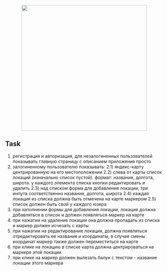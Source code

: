 <p align="center"><a href="https://laravel.com" target="_blank"><img src="https://lh6.googleusercontent.com/ehOC2c-BIQDx5wwiEXpLSCnSTjGz7q4u7Ph_oPDvR6jBll6YjRWn749pOEQ_OpOv6C2zLe_XHPN1YOK_aonD=w1920-h979-rw" width="400"></a></p>


## Task

1) регистрация и авторизация, для незалогиненных пользователей показывать главную страницу с описанием приложения просто
2) залогиненному пользователю показывать: 
2.1) яндекс-карту центрированную на его местоположении
2.2) слева от карты список локаций (изначально список пустой). формат: название, долгота, широта. у каждого элемента списка кнопки редактировать и удалить
2.3) над списком форма для добавления локации, три инпута соответственно название, долгота, широта
2.4) каждая локация из списка должна быть отмечена на карте маркером
2.5) список должен быть свой у каждого юзера
3) при заполнении формы для добавления локации, локация должна добавляться в список и должен появляться маркер на карте
4) при нажатии на удаление локации она должна пропадать из списка и маркер должен исчезать с карты
5) при нажатии на редактирование локации, должна появляться отредактировать ее название и координаты, в случае смены координат маркер также должен переместиться на карте
6) при клике на локацию в списке карта должна центрироваться на маркере этой локации
7) при клике на маркер должен вылезать балун с текстом - название локации этого маркера

